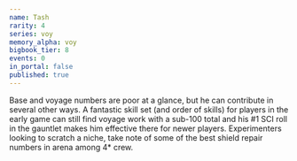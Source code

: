 ```yaml
---
name: Tash
rarity: 4
series: voy
memory_alpha: voy
bigbook_tier: 8
events: 0
in_portal: false
published: true
---
```


Base and voyage numbers are poor at a glance, but he can contribute in several other ways. A fantastic skill set (and order of skills) for players in the early game can still find voyage work with a sub-100 total and his #1 SCI roll in the gauntlet makes him effective there for newer players. Experimenters looking to scratch a niche, take note of some of the best shield repair numbers in arena among 4* crew.
